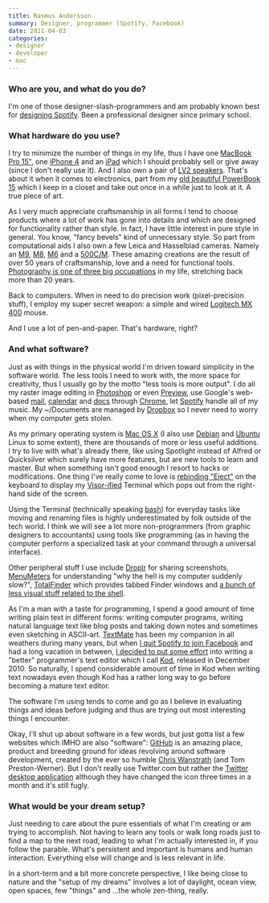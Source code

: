 ```yaml
---
title: Rasmus Andersson
summary: Designer, programmer (Spotify, Facebook)
date: 2011-04-03
categories:
- designer
- developer
- mac
---
```


### Who are you, and what do you do?

I'm one of those designer-slash-programmers and am probably known best for [designing Spotify](http://rsms.me/about/spotify/ "Rasmus' page about his work with Spotify."). Been a professional designer since primary school.

### What hardware do you use?

I try to minimize the number of things in my life, thus I have one [MacBook Pro 15"][macbook-pro], one [iPhone 4][iphone-4] and an [iPad][] which I should probably sell or give away (since I don't really use it). And I also own a pair of [LV2 speakers][living-lv2]. That's about it when it comes to electronics, part from my [old beautiful PowerBook 15](http://www.flickr.com/photos/rsms/73641960/ "A photo of Rasmus' PowerBook.") which I keep in a closet and take out once in a while just to look at it. A true piece of art.

As I very much appreciate craftsmanship in all forms I tend to choose products where a lot of work has gone into details and which are designed for functionality rather than style. In fact, I have little interest in pure style in general. You know, "fancy bevels" kind of unnecessary style. So part from computational aids I also own a few Leica and Hasselblad cameras. Namely an [M9][], [M8][], [M6][m6] and a [500C/M][500-cm]. These amazing creations are the result of over 50 years of craftsmanship, love and a need for functional tools. [Photography is one of three big occupations](http://www.flickr.com/photos/rsms "Rasmus' Flickr photos.") in my life, stretching back more than 20 years.

Back to computers. When in need to do precision work (pixel-precision stuff), I employ my super secret weapon: a simple and wired [Logitech MX 400][mx-400] mouse.

And I use a lot of pen-and-paper. That's hardware, right?

### And what software?

Just as with things in the physical world I'm driven toward simplicity in the software world. The less tools I need to work with, the more space for creativity, thus I usually go by the motto "less tools is more output". I do all my raster image editing in [Photoshop][] or even [Preview][], use Google's web-based [mail][gmail], [calendar][google-calendar] and [docs][google-docs] through [Chrome][], let [Spotify][] handle all of my music. My ~/Documents are managed by [Dropbox][] so I never need to worry when my computer gets stolen.

As my primary operating system is [Mac OS X][macos] (I also use [Debian][] and [Ubuntu][] Linux to some extent), there are thousands of more or less useful additions. I try to live with what's already there, like using Spotlight instead of Alfred or Quicksilver which surely have more features, but are new tools to learn and master. But when something isn't good enough I resort to hacks or modifications. One thing I've really come to love is [rebinding "Eject"][noejectdelay] on the keyboard to display my [Visor-ified][visor] Terminal which pops out from the right-hand side of the screen.

Using the Terminal (technically speaking [bash][]) for everyday tasks like moving and renaming files is highly underestimated by folk outside of the tech world. I think we will see a lot more non-programmers (from graphic designers to accountants) using tools like programming (as in having the computer perform a specialized task at your command through a universal interface).

Other peripheral stuff I use include [Droplr][] for sharing screenshots, [MenuMeters][] for understanding "why the hell is my computer suddenly slow?", [TotalFinder][] which provides tabbed Finder windows and [a bunch of less visual stuff related to the shell](https://github.com/rsms/workenv/tree/master/terminal "Rasmus' shell tweaks, on Github.").

As I'm a man with a taste for programming, I spend a good amount of time writing plain text in different forms: writing computer programs, writing natural language text like blog posts and taking down notes and sometimes even sketching in ASCII-art. [TextMate][] has been my companion in all weathers during many years, but when [I quit Spotify to join Facebook](http://rsms.me/2010/06/11/moving-on "Rasmus' post about joining Facebook.") and had a long vacation in between, [I decided to put some effort](http://rsms.me/2011/01/20/why-i-wrote-a-programmers-text-editor "Rasmus' post about writing Kod.") into writing a "better" programmer's text editor which I call [Kod][], released in December 2010. So naturally, I spend considerable amount of time in Kod when writing text nowadays even though Kod has a rather long way to go before becoming a mature text editor.

The software I'm using tends to come and go as I believe in evaluating things and ideas before judging and thus are trying out most interesting things I encounter.

Okay, I'll shut up about software in a few words, but just gotta list a few websites which IMHO are also "software": [GitHub][] is an amazing place, product and breeding ground for ideas revolving around software development, created by the ever so humble [Chris Wanstrath](http://chris.wanstrath.usesthis.com/ "Chris' interview.") (and Tom Preston-Werner). But I don't really use Twitter.com but rather the [Twitter desktop application][twitter-mac] although they have changed the icon three times in a month and it's still fugly.

### What would be your dream setup?

Just needing to care about the pure essentials of what I'm creating or am trying to accomplish. Not having to learn any tools or walk long roads just to find a map to the next road, leading to what I'm actually interested in, if you follow the parable. What's persistent and important is humans and human interaction. Everything else will change and is less relevant in life.

In a short-term and a bit more concrete perspective, I like being close to nature and the "setup of my dreams" involves a lot of daylight, ocean view, open spaces, few "things" and ...the whole zen-thing, really.

[500-cm]: http://camerapedia.wikia.com/wiki/Hasselblad_500_C/M "An old film camera."
[bash]: http://www.gnu.org/software/bash/ "A terminal shell."
[chrome]: https://www.google.com/intl/en/chrome/browser/ "A WebKit-based browser, where each tab runs in its own thread."
[debian]: https://www.debian.org/ "A Linux distribution."
[dropbox]: https://www.dropbox.com/ "Online syncing and storage."
[droplr]: https://droplr.com/ "Mac software to easily share an image online."
[github]: https://github.com/ "A Git code repository service."
[gmail]: https://mail.google.com/mail/ "Web-based email."
[google-calendar]: https://en.wikipedia.org/wiki/Google_Calendar "A web-based calendar client."
[google-docs]: https://en.wikipedia.org/wiki/Google_Docs "A web-based office suite."
[ipad]: https://www.apple.com/ipad/ "A tablet device."
[iphone-4]: https://en.wikipedia.org/wiki/IPhone_4 "A smartphone."
[kod]: https://github.com/rsms/kod/ "A programmer's text editor for the Mac."
[living-lv2]: https://hometheaterreview.com/audio-pro-lv2-wireless-full-active-digital-speakers-reviewed/ "Wireless speakers."
[m6]: https://en.wikipedia.org/wiki/Leica_M6 "A film camera."
[m8]: https://www.amazon.com/Leica-10-3MP-Digital-Rangefinder-Viewfinder/dp/B000J6FTVK "A 10.3 megapixel digital camera."
[m9]: https://en.wikipedia.org/wiki/Leica_M9 "An 18.5 megapixel digital camera with a full-frame sensor."
[macbook-pro]: https://www.apple.com/macbook-pro/ "A laptop."
[macos]: https://en.wikipedia.org/wiki/MacOS "An operating system for Mac hardware."
[menumeters]: http://www.ragingmenace.com/software/menumeters/ "CPU, disk, memory and network monitoring software for Mac OS X."
[mx-400]: https://www.amazon.com/Logitech-400-Performance-Laser-Mouse/dp/B000F1O0X2 "A laser mouse."
[noejectdelay]: https://pqrs.org/osx/karabiner/noejectdelay.html "Mac software to remove the delay when pressing the Eject key."
[photoshop]: https://www.adobe.com/products/photoshop.html "A bitmap image editor."
[preview]: https://en.wikipedia.org/wiki/Preview_(Mac_OS) "An image viewer included with Mac OS X."
[spotify]: https://www.spotify.com/us/ "A music streaming service."
[textmate]: https://macromates.com/ "A text editor for the Mac."
[totalfinder]: https://totalfinder.binaryage.com/ "Software that adds extra features (tabs, etc.) to Mac OS X's Finder."
[twitter-mac]: https://itunes.apple.com/us/app/twitter/id409789998 "A Mac client for Twitter."
[ubuntu]: https://www.ubuntu.com/ "A Unix distribution."
[visor]: https://visor.binaryage.com/ "Mac software to open a system-wide terminal via a hot key."
